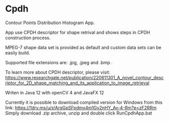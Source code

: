 # Cpdh

Contour Points Distribution Histogram App.

App use CPDH descriptor for shape retrival and shows steps in CPDH construction process.

MPEG-7 shape data set is provided as default and custom data sets can be easily build.

Supported file extensions are: .jpg, .jpeg and .bmp .

To learn more about CPDH descriptor, please visit:
https://www.researchgate.net/publication/220611301_A_novel_contour_descriptor_for_2D_shape_matching_and_its_application_to_image_retrieval

Writen in Java 12 with openCV 4 and JavaFX 12

Currently it is possible to download compiled version for Windows from this link:
https://1drv.ms/u/s!ArqGpSFpdmx4m1Gv2nHY_Av-4-Rm?e=zF2RRm
Simply download .zip archive, unzip and double click RunCpdhApp.bat